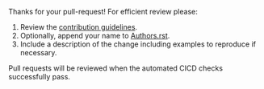 Thanks for your pull-request! For efficient review please:

1. Review the [contribution guidelines](https://mutatest.readthedocs.io/en/latest/contributing.html).
2. Optionally, append your name to [Authors.rst](https://github.com/EvanKepner/mutatest/blob/master/AUTHORS.rst).
3. Include a description of the change including examples to reproduce if necessary.

Pull requests will be reviewed when the automated CICD checks successfully pass.
